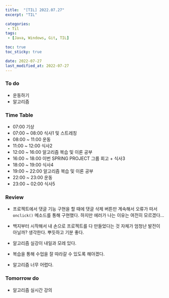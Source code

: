 ```yaml
---
title:  "[TIL] 2022.07.27"
excerpt: "TIL"

categories:
 - Til
tags:
 - [Java, Windows, Git, TIL]

toc: true
toc_sticky: true

date: 2022-07-27
last_modified_at: 2022-07-27
---
```



### To do
- 운동하기
- 알고리즘


### Time Table
- 07:00 기상
- 07:00 ~ 08:00 식사1 및 스트레칭
- 08:00 ~ 11:00 운동
- 11:00 ~ 12:00 식사2 
- 12:00 ~ 16:00 알고리즘 복습 및 이론 공부
- 16:00 ~ 18:00 이번 SPRING PROJECT 그룹 회고 + 식사3
- 18:00 ~ 19:00 식사4
- 19:00 ~ 22:00 알고리즘 복습 및 이론 공부
- 22:00 ~ 23:00 운동
- 23:00 ~ 02:00 식사5


### Review
- 프로젝트에서 댓글 기능 구현을 할 때에 댓글 삭제 버튼만 계속해서 오류가 떠서 `onclick()` 메소드를 통해 구현했다. 하지만 에러가 나는 이유는 여전히 모르겠다...
- 백지부터 시작해서 내 손으로 프로젝트를 다 만들었다는 것 자체가 엄청난 발전이 아닐까? 생각한다. 뿌듯하고 기분 좋다.

- 알고리즘 실강이 내일과 모레 있다. 
- 복습을 통해 수업을 잘 따라갈 수 있도록 해야겠다.
- 알고리즘 너무 어렵다.

### Tomorrow do
- 알고리즘 실시간 강의